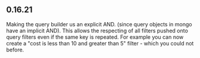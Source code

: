 ## 0.16.21

Making the query builder us an explicit AND. (since query objects in mongo have an implicit AND). 
This allows the respecting of all filters pushed onto query filters even if the same key is repeated. For example
you can now create a "cost is less than 10 and greater than 5" filter - which you could not before.
